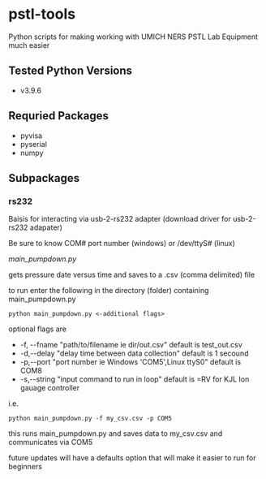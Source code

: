 # pstl-tools
Python scripts for making working with UMICH NERS PSTL Lab Equipment much easier

## Tested Python Versions
- v3.9.6

## Requried Packages
- pyvisa
- pyserial
- numpy

## Subpackages
### rs232
Baisis for interacting via usb-2-rs232 adapter (download driver for usb-2-rs232 adapater)

Be sure to know COM# port number (windows) or /dev/ttyS# (linux)

_main_pumpdown.py_

gets pressure date versus time and saves to a .csv (comma delimited) file

to run enter the following in the directory (folder) containing main_pumpdown.py

```
python main_pumpdown.py <-additional flags>
```

optional flags are
  - -f, --fname "path/to/filename ie dir/out.csv" default is test_out.csv 
  - -d,--delay "delay time between data collection" default is 1 secound
  - -p,--port "port number ie Windows 'COM5',Linux ttyS0" default is COM8
  - -s,--string "input command to run in loop" default is =RV for KJL Ion gauage controller

i.e.
```
python main_pumpdown.py -f my_csv.csv -p COM5
```

this runs main_pumpdown.py and saves data to my_csv.csv and communicates via COM5

future updates will have a defaults option that will make it easier to run for beginners 
